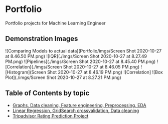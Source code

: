 # Portfolio
Portfolio projects for Machine Learning Engineer
## Demonstration Images
![Comparing Models to actual data](Portfolio/imgs/Screen Shot 2020-10-27 at 8.46.50 PM.png)
![IQR](./imgs/Screen Shot 2020-10-27 at 8.27.49 PM.png)
![Pipelines](./imgs/Screen Shot 2020-10-27 at 8.45.40 PM.png)
![Correlation](./imgs/Screen Shot 2020-10-27 at 8.46.05 PM.png)
![Histogram](Screen Shot 2020-10-27 at 8.46.19 PM.png)
![Correlation]
![Box Plot](./imgs/Screen Shot 2020-10-27 at 8.27.21 PM.png)
## Table of Contents by topic
* [Graphs, Data cleaning, Feature engineering, Preprocessing, EDA](#MATH-STUDENTS-ANALYSIS)
* [Linear Regression, GridSearch crossvalidation, Data cleaning](#Predicting-Bitcoin-Price-trends)
* [Tripadvisor Rating Prediction Project](#Tripadvisor-Rating-Prediction)
